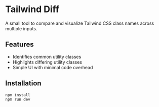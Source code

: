 # Tailwind Diff

A small tool to compare and visualize Tailwind CSS class names across multiple inputs.

## Features
- Identifies common utility classes
- Highlights differing utility classes
- Simple UI with minimal code overhead

## Installation
```bash
npm install
npm run dev